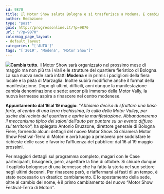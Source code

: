 ```yaml
---
id: 9870
title: Il Motor Show saluta Bologna e si trasferisce a Modena. E cambia nome
author: Redazione
type: "post"
guid: http://progressonline.it/?p=9870
url: "/?p=9870"
colormag_page_layout:
- default_layout
categories: "['AUTO']"
tags: "['2019', 'Modena', 'Motor Show']"
---
```


**![](https://progressonline.it/wp-content/uploads/2018/10/motor-show-festival-modena-300x151.jpg)Cambia tutto**. Il Motor Show sarà organizzato nel prossimo mese di maggio ma non più tra i viali e le strutture del quartiere fieristico di Bologna. La sua nuova sede sarà infatti **Modena** e in primis i padiglioni della fiera locale e la pista di Marzaglia. Inoltre subirà modifiche anche il format della manifestazione. Dopo gli ultimi, difficili, anni dunque la manifestazione cambia denominazione e sede: ancor più immerso della Motor Vally, la nuova kermesse aspira a rinascere nel centro modenese.

**Appuntamento dal 16 al 19 maggio**. “*Abbiamo deciso di sfruttare una base forte, al centro di una terra ricchissima, la culla della Motor Valley, per uscire dal recinto del quartiere e aprire la manifestazione. Abbandoneremo il meccanismo tipico dei saloni dell’auto per puntare su un evento diffuso sul territorio*“, ha spiegato Antonio Bruzzone, direttore generale di Bologna Fiere, fornendo alcuni dettagli del nuovo Motor Show. Si chiamerà Motor Show Festival-Terra di Motori e avrà luogo a primavera per soddisfare le richieste delle case e favorire l’affluenza del pubblico: dal 16 al 19 maggio prossimi.

Per maggiori dettagli sul programma completo, magari con le Case partecipanti, bisognerà, però, aspettare la fine di ottobre. Si chiude dunque il capitolo bolognese di una kermesse che ha fatto la storia nel suo settore negli ultimi decenni. Per rinascere però, e riaffermarsi ai fasti di un tempo, è stato necessario un drastico cambiamento. E lo spostamento della sede, oltre al cambio del nome, è il primo cambiamento del nuovo “Motor Show Festival-Terra di Motori”.